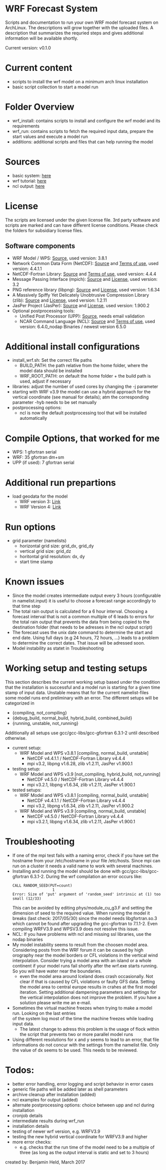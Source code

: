# WRF Forecast System

Scripts and documentation to run your own WRF model forecast system on
ArchLinux. The descriptions will grow together with the uploaded files.
A description that summarizes the requried steps and gives additional
information will be available shortly.

Current version: v0.1.0

# Current content
* scripts to install the wrf model on a minimum arch linux installation
* basic script collection to start a model run

# Folder Overview
* wrf_install: contains scripts to install and configure the wrf model and its
  requirements
* wrf_run: contains scripts to fetch the required input data, prepare the
  start values and execute a model run
* additions: additional scripts and files that can help running the model

# Sources
* basic system: [here](https://wiki.archlinux.org/index.php/Installation_guide)
* wrf tutorial: [here](http://www2.mmm.ucar.edu/wrf/OnLineTutorial/compilation_tutorial.php)
* ncl output: [here](https://www.ncl.ucar.edu/Applications/)

# License
The scripts are licensed under the given license file. 3rd party software and
scripts are marked and can have different license conditions. Please check the
folders for subsidiary license files.

## Software components
* WRF Model / WPS: [Source](http://www2.mmm.ucar.edu/wrf/OnLineTutorial/compilation_tutorial.php), used version: 3.8.1
* Network Common Data Form (NetCDF): [Source](https://www.unidata.ucar.edu/software/netcdf/) and [Terms of use](https://www2.ucar.edu/terms-of-use), used version: 4.4.1.1
* NetCDF-Fortran Library: [Source](https://www.unidata.ucar.edu/software/netcdf/) and [Terms of use](https://www2.ucar.edu/terms-of-use), used version: 4.4.4
* Message Passing Interface (mpich): [Source](https://www.mpich.org/) and [License](http://git.mpich.org/mpich.git/blob/HEAD:/COPYRIGHT), used version: 3.2
* PNG reference library (libpng): [Source](http://www.libpng.org/pub/png/libpng.html) and [License](http://www.libpng.org/pub/png/src/libpng-LICENSE.txt), used version: 1.6.34
* A Massively Spiffy Yet Delicately Unobtrusive Compression Library (zlib): [Source](http://www.zlib.net) and [License](http://www.zlib.net/zlib_license.html), used version: 1.2.11
* JasPer Project (JasPer): [Source](https://www.ece.uvic.ca/~frodo/jasper/) and [License](https://www.ece.uvic.ca/~frodo/jasper/LICENSE), used version: 1.900.2
* Optional postprocessing tools:
  - Unified Post Processor (UPP): [Source](http://www.dtcenter.org/wrf-nmm/users/downloads/index.php), needs email validation
  - NCAR Command Language (NCL): [Source](https://www.ncl.ucar.edu/Download/) and [Terms of use](https://www2.ucar.edu/terms-of-use), used version: 6.4.0_nodap Binaries / newest version 6.5.0

# Additional install configurations
* install_wrf.sh: Set the correct file paths
  - BUILD_PATH: the path relative from the home folder, where the model data
    should be installed
  - WRF_ROOT_PATH: on default the home folder + the build path is used, adjust if necessary
* libraries: adjust the number of used cores by changing the -j parameter
* starting with WRF v3.9 the model can use a hybrid approach for the vertical coordinate
  (see manual for details); atm the corresponding parameter -hyb needs to be set manually
* postprocessing options:
  - ncl is now the default postprocessing tool that will be installed automatically

# Compile Options, that worked for me
* WPS: 1 gfortran serial
* WRF: 35 gfortran dm+sm
* UPP (if used): 7 gfortran serial

# Additional run prepartions
* load geodata for the model
  - WRF version 3: [Link](http://www2.mmm.ucar.edu/wrf/users/download/get_sources_wps_geog_V3.html)
  - WRF Version 4: [Link](http://www2.mmm.ucar.edu/wrf/users/download/get_sources_wps_geog.html)

# Run options
* grid parameter (namelists)
  - horizontal grid size: grid_dx, grid_dy
  - vertical grid size: grid_dz
  - horitontal grid resolution: dx, dy
  - start time stamp

# Known issues
* Since the model creates intermediate output every 3 hours (configurable in namelist.input)
  it is useful to choose a forecast range accordingly to that time step
* The total rain output is calculated for a 6 hour interval. Choosing a forecast interval that is not
  a common multiple of 6 leads to errors for the total rain output that prevents the data from
  being copied to the destination folder (that needs to be adresses in the ncl output script)
* The forecast uses the unix date command to determine the start and end date. Using full days (e.g
  24 hours, 72 hours, ...) leads to a problem to determine the correct dates. That issue will be
  adressed soon.
* Model instability as statet in Troubleshooting

# Working setup and testing setups
This section describes the current working setup based under the condition that the installation is
successful and a model run is starting for a given time stamp of input data. Unstable means that for
the current namelist-files some model runs end preliminary with an error.
The different setups will be categorized in
* {compiling, not_compiling}
* {debug_build, normal_build, hybrid_build, combined_build}
* {running, unstable, not_running}

Additionally all setups use gcc/gcc-libs/gcc-gfortran 6.3.1-2 until described 
otherwise.
* current setup:
  - WRF Model and WPS v3.8.1 [compiling, normal_build, unstable]
    - NetCDF v4.4.1.1 / NetCDF-Fortran Library v4.4.4
    - mpi v3.2, libpng v1.6.28, zlib v1.2.11, JasPer v1.900.1
* testing setup:
  - WRF Model and WPS v3.9 [not_compiling, hybrid_build, not_running]
    - NetCDF v4.5.0 / NetCDF-Fortran Library v4.4.4
    - mpi v3.2.1, libpng v1.6.34, zlib v1.2.11, JasPer v1.900.1
* tested setups:
  - WRF Model and WPS v3.8.1 [compiling, normal_build, unstable]
    - NetCDF v4.4.1.1 / NetCDF-Fortran Library v4.4.4
    - mpi v3.2, libpng v1.6.34, zlib v1.2.11, JasPer v1.900.2
  - WRF Model and WPS v3.9 [compiling, normal_build, unstable]
    - NetCDF v4.5.0 / NetCDF-Fortran Library v4.4.4
    - mpi v3.2.1, libpng v1.6.34, zlib v1.2.11, JasPer v1.900.1

# Troubleshooting
* If one of the mpi test fails with a naming error, check if you have set the
hostname from your /etc/hostname in your file /etc/hosts. Since mpi can run
on a cluster it needs a valid name to work with several machines.
* Installing and running the model should be done with gcc/gcc-libs/gcc-gfortran
  6.3.1-2. During the wrf compilation an error occurs like:
   ```
   CALL RANDOM_SEED(PUT=count)
                     1
   Error: Size of 'put' argument of 'random_seed' intrinsic at (1) too small (12/33)
    ```
    This can be avoided by editing phys/module_cu_g3.F and setting the dimension of seed
    to the required value.
    When running the model it breaks (last check: 2017/05/30) since the model needs libgfortran.so.3
    which cannot be found after upgrading the gcc-gfortran to 7.1.1-2. Even compiling WRFV3.9 and
    WPSV3.9 does not resolve this issue.
* NCL: If you have problems with ncl and missing ssl libraries, use the nodap binaries
* My model instability seems to result from the choosen model area. Considering posts from the WRF 
  forum it can be caused by high orography near the model borders or CFL violations in the vertical wind
  interpolation. Consider trying a model area with an island or a whole continent if your model runs 
  fail shortly after the wrf.exe starts running. So you will have water near the boundaries.
  - even the model area around Iceland does crash occasionally. Not clear if that is caused by CFL 
    violations or faulty GFS data. Setting the model area to central europe results in crahes at
    the first model iteration. Setting additional dampening parameters and settings for the vertical
    interpolation does not improve the problem. If you have a solution please write me an e-mail.
* Sometimes the virtual machine freezes when trying to make a model run. Looking on the last entries  
  of the system log most of the time the machine freezes while loading input data.
  - The latest change to adress this problem is the usage of flock within the script that prevents two or more
    parallel model runs
* Using different resolutions for x and y seems to lead to an error, that file informations do not
  concur with the settings from the namelist file. Only the value of dx seems to be used. This
  needs to be reviewed.

# Todos:
* better error handling, error logging and script behavior in error cases
* generic file paths will be added later as shell parameters
* archive cleanup after installation (added)
* ncl examples for output (added)
* alternate postprocessing options: choice between upp and ncl during installation
* cronjob details
* intermediate results during wrf_run
* installation details
* testing of newer wrf version, e.g. WRFV3.9
* testing the new hybrid vertical coordinate for WRFV3.9 and higher
* more error checks:
  - e.g. checks that the run time of the model need to be a multiple of three
    (as long as the output interval is static and set to 3 hours)

created by: Benjamin Held, March 2017
